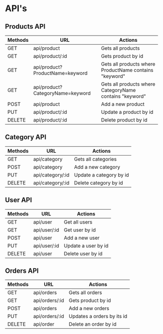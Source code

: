 # API's

## Products API

| Methods | URL | Actions |
| ------- | ---- | ------- |
| GET | api/product | Gets all products |
| GET | api/product/:id | Gets product by id |
| GET | api/product?ProductName=keyword | Gets all products where ProductName contains "keyword" |
| GET | api/product?CategoryName=keyword | Gets all products where CategoryName contains "keyword" |
| POST | api/product | Add a new product |
| PUT | api/product/:id | Update a product by id |
| DELETE | api/product/:id | Delete product by id |

## Category API

| Methods | URL | Actions |
| ------- | ---- | ------- |
| GET  | api/category | Gets all categories |
| POST | api/category | Add a new category |
| PUT | api/category/:id | Update a category by id |
| DELETE | api/category/:id | Delete category by id |

## User API

| Methods | URL | Actions |
| ------- | ---- | ------- |
| GET | api/user | Get all users |
| GET | api/user/:id | Get user by id |
| POST | api/user | Add a new user |
| PUT | api/user/:id | Update a user by id |
| DELETE | api/user | Delete user by id |

## Orders API

| Methods | URL | Actions |
| ------- | ---- | ------- |
| GET | api/orders | Gets all orders |
| GET | api/orders/:id | Gets product by id |
| POST | api/orders | Add a new orders |
| PUT | api/orders/:id | Updates a orders by its id |
| DELETE | api/order | Delete an order by id |
